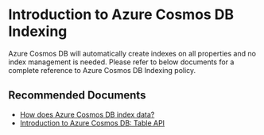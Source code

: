 <properties
	pageTitle="Azure Cosmos DB Indexing"
  	description="Indexing"
	service="microsoft.documentdb"
	resource="databaseAccounts"
	authors="balaks"
	authoralias="balaks"
	displayOrder="70"
	selfHelpType="resource"
	supportTopicIds="32597528"
	resourceTags=""
	productPesIds="15585"
	cloudEnvironments="public"
/>

# Introduction to Azure Cosmos DB Indexing

Azure Cosmos DB will automatically create indexes on all properties and no index management is needed. Please refer to below documents for a complete reference to Azure Cosmos DB Indexing policy.

## **Recommended Documents**

* [How does Azure Cosmos DB index data?](https://docs.microsoft.com/azure/cosmos-db/indexing-policies)
* [Introduction to Azure Cosmos DB: Table API](https://docs.microsoft.com/azure/cosmos-db/table-introduction)

